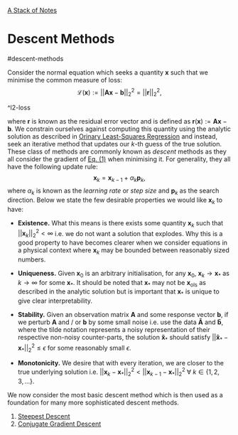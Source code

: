 [A Stack of Notes](../a-stack-of-notes.md)

# Descent Methods

#descent-methods

Consider the normal equation which seeks a quantity $\mathbf{x}$ such that we minimise the common measure of loss:
$$
\begin{equation}
\mathcal{L}(\mathbf{x}) := ||\mathbf{Ax} - \mathbf{b}||_2^2 = ||\mathbf{r}||_2^2,\tag{1}
\end{equation}
$$

^l2-loss

where $\mathbf{r}$ is known as the residual error vector and is defined as $\mathbf{r}(\mathbf{x}) := \mathbf{Ax} - \mathbf{b}$. We constrain ourselves against computing this quantity using the analytic solution as described in [Orinary Least-Squares Regression](../a-stack-of-notes/machine-learning/linear-regression.md) and instead, seek an iterative method that updates our $k$-th guess of the true solution. These class of methods are commonly known as *descent* methods as they all consider the gradient of [Eq. (1)](#^l2-loss) when minimising it. For generality, they all have the following update rule:
$$\begin{equation}
	\mathbf{x}_k = \mathbf{x}_{k-1} + \alpha_k\mathbf{p}_k, \tag{2}
\end{equation}$$
where $\alpha_k$ is known as the *learning rate* or *step size* and $\mathbf{p}_k$ as the search direction. Below we state the few desirable properties we would like $\mathbf{x}_k$ to have:

+ **Existence.** What this means is there exists some quantity $\mathbf{x}_k$ such that $||\mathbf{x}_k||_2^2 < \infty$ i.e. we do not want a solution that explodes. Why this is a good property to have becomes clearer when we consider equations in a physical context where $\mathbf{x}_k$ may be bounded between reasonably sized numbers.

+ **Uniqueness.** Given $\mathbf{x}_0$ is an arbitrary initialisation, for any $\mathbf{x}_0$, $\mathbf{x}_k \rightarrow \mathbf{x}_*$ as $k \rightarrow \infty$ for some $\mathbf{x}_*$. It should be noted that $\mathbf{x}_*$ may not be $\mathbf{x}_{\text{ols}}$ as described in the analytic solution but is important that $\mathbf{x}_*$ is unique to give clear interpretability.

+ **Stability.** Given an observation matrix $\mathbf{A}$ and some response vector $\mathbf{b}$, if we perturb $\mathbf{A}$ and / or $\mathbf{b}$ by some small noise i.e. use the data $\mathbf{\tilde{A}}$ and $\mathbf{\tilde{b}}$, where the tilde notation represents a noisy representation of their respective non-noisy counter-parts, the solution $\mathbf{\tilde{x}}_*$ should satisfy $||\mathbf{\tilde{x}}_* - \mathbf{x}_*||_2^2 \le \epsilon$ for some reasonably small $\epsilon$.

+ **Monotonicity.** We desire that with every iteration, we are closer to the true underlying solution i.e. $||\mathbf{x}_k - \mathbf{x}_*||_2^2 < ||\mathbf{x}_{k-1} - \mathbf{x}_*||_2^2\ \forall\ k\in\{1, 2, 3,...\}$.

We now consider the most basic descent method which is then used as a foundation for many more sophisticated descent methods.

1.  [Steepest Descent](descent-methods/steepest-descent.md)
2.  [Conjugate Gradient Descent](descent-methods/conjugate-gradient-descent.md)

